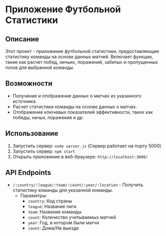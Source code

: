 # Приложение Футбольной Статистики

## Описание
Этот проект - приложение футбольной статистики, предоставляющее статистику команды на основе данных матчей. Включает функции, такие как расчет побед, ничьих, поражений, забитых и пропущенных голов для выбранной команды.

## Возможности
- Получение и отображение данных о матчах из указанного источника.
- Расчет статистики команды на основе данных о матчах.
- Отображение ключевых показателей эффективности, таких как победы, ничьи, поражения и др.

## Использование
1. Запустить сервер: `node server.js` (Сервер работает на порту 5000)
2. Запустить сервер: `npm start`
3. Открыть приложение в веб-браузере: `http://localhost:3000/`

## API Endpoints
- `/:country/:league/:team/:count/:year/:location` - Получить статистику команды для указанной команды.
  - Параметры:
    - `country`: Код страны
    - `league`: Название лиги
    - `team`: Название команды
    - `count`: Количество учитываемых матчей
    - `year`: Год, в котором были матчи
    - `count`: Дома/На выезде 
